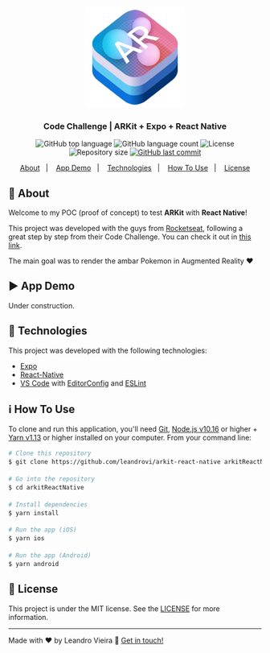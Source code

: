 <h3 align="center">
    <img alt="ARKit" src="./.github/ARKit-Icon.png" width="200px" />
</h3>

<h3 align="center">
  Code Challenge | ARKit + Expo + React Native
</h3>

<p align="center">
  <img alt="GitHub top language" src="https://img.shields.io/github/languages/top/leandrovi/arkit-react-native.svg">

  <img alt="GitHub language count" src="https://img.shields.io/github/languages/count/leandrovi/arkit-react-native.svg">

  <img alt="License" src="https://img.shields.io/badge/license-MIT-%2304D361">

  <img alt="Repository size" src="https://img.shields.io/github/repo-size/leandrovi/arkit-react-native.svg">

  <a href="https://github.com/leandrovi/arkit-react-native/commits/master">
    <img alt="GitHub last commit" src="https://img.shields.io/github/last-commit/leandrovi/arkit-react-native.svg">
  </a>
</p>

<p align="center">
  <a href="#rocket-about">About</a>&nbsp;&nbsp;&nbsp;|&nbsp;&nbsp;&nbsp;
  <a href="#arrow-app-demo">App Demo</a>&nbsp;&nbsp;&nbsp;|&nbsp;&nbsp;&nbsp;
  <a href="#wrench-technologies">Technologies</a>&nbsp;&nbsp;&nbsp;|&nbsp;&nbsp;&nbsp;
  <a href="#information_source-how-to-use">How To Use</a>&nbsp;&nbsp;&nbsp;|&nbsp;&nbsp;&nbsp;
  <a href="#memo-license">License</a>
</p>

## :rocket: About

Welcome to my POC (proof of concept) to test **ARKit** with **React Native**!

This project was developed with the guys from [Rocketseat](https://github.com/Rocketseat), following a great step by step from their Code Challenge.
You can check it out in [this link](https://www.youtube.com/watch?v=k12PTZHaHV4&t=1s).

The main goal was to render the ambar Pokemon in Augmented Reality :heart:

## :arrow_forward: App Demo

Under construction.

## :wrench: Technologies

This project was developed with the following technologies:

-  [Expo](https://expo.io/)
-  [React-Native](https://facebook.github.io/react-native/)
-  [VS Code][vc] with [EditorConfig][vceditconfig] and [ESLint][vceslint]

## :information_source: How To Use

To clone and run this application, you'll need [Git](https://git-scm.com), [Node.js v10.16][nodejs] or higher + [Yarn v1.13][yarn] or higher installed on your computer. From your command line:

```bash
# Clone this repository
$ git clone https://github.com/leandrovi/arkit-react-native arkitReactNative

# Go into the repository
$ cd arkitReactNative

# Install dependencies
$ yarn install

# Run the app (iOS)
$ yarn ios

# Run the app (Android)
$ yarn android
```

## :memo: License

This project is under the MIT license. See the [LICENSE](https://github.com/leandrovi/arkit-react-native/blob/master/LICENSE) for more information.

---

Made with ♥ by Leandro Vieira :wave: [Get in touch!](https://www.linkedin.com/in/leandrofv/)

[nodejs]: https://nodejs.org/
[yarn]: https://yarnpkg.com/
[vc]: https://code.visualstudio.com/
[vceditconfig]: https://marketplace.visualstudio.com/items?itemName=EditorConfig.EditorConfig
[vceslint]: https://marketplace.visualstudio.com/items?itemName=dbaeumer.vscode-eslint